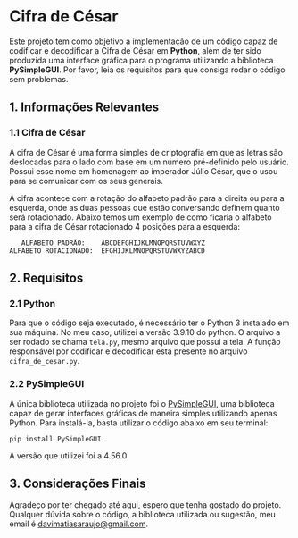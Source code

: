 # Cifra de César

Este projeto tem como objetivo a implementação de um código capaz de codificar e decodificar a Cifra de César em **Python**, além de ter sido produzida uma interface gráfica para o programa utilizando a biblioteca **PySimpleGUI**. Por favor, leia os requisitos para que consiga rodar o código sem problemas.

## 1. Informações Relevantes

### 1.1 Cifra de César

A cifra de César é uma forma simples de criptografia em que as letras são deslocadas para o lado com base em um número pré-definido pelo usuário. Possui esse nome em homenagem ao imperador Júlio César, que o usou para se comunicar com os seus generais.

A cifra acontece com a rotação do alfabeto padrão para a direita ou para a esquerda, onde as duas pessoas que estão conversando definem quanto será rotacionado. Abaixo temos um exemplo de como ficaria o alfabeto para a cifra de César rotacionado 4 posições para a esquerda:

       ALFABETO PADRÃO:    ABCDEFGHIJKLMNOPQRSTUVWXYZ
    ALFABETO ROTACIONADO:  EFGHIJKLMNOPQRSTUVWXYZABCD

## 2. Requisitos

### 2.1 Python

Para que o código seja executado, é necessário ter o Python 3 instalado em sua máquina. No meu caso, utilizei a versão 3.9.10 do python. O arquivo a ser rodado se chama `tela.py`, mesmo arquivo que possui a tela. A função responsável por codificar e decodificar está presente no arquivo `cifra_de_cesar.py`.

### 2.2 PySimpleGUI

A única biblioteca utilizada no projeto foi o [PySimpleGUI](https://pysimplegui.readthedocs.io/en/latest/), uma biblioteca capaz de gerar interfaces gráficas de maneira simples utilizando apenas Python. Para instalá-la, basta utilizar o código abaixo em seu terminal:

    pip install PySimpleGUI

A versão que utilizei foi a 4.56.0.

## 3. Considerações Finais

Agradeço por ter chegado até aqui, espero que tenha gostado do projeto. Qualquer dúvida sobre o código, a biblioteca utilizada ou sugestão, meu email é davimatiasaraujo@gmail.com.